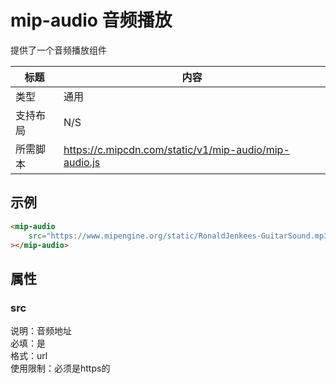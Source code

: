 # mip-audio 音频播放

提供了一个音频播放组件

标题|内容
----|----
类型|通用
支持布局| N/S
所需脚本|https://c.mipcdn.com/static/v1/mip-audio/mip-audio.js

## 示例

``` html
<mip-audio 
    src="https://www.mipengine.org/static/RonaldJenkees-GuitarSound.mp3"
></mip-audio>
```

## 属性

### src

说明：音频地址  
必填：是  
格式：url  
使用限制：必须是https的
